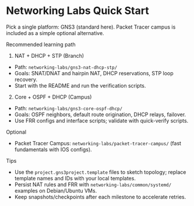 # Networking Labs Quick Start

Pick a single platform: GNS3 (standard here). Packet Tracer campus is included as a simple optional alternative.

Recommended learning path

1. NAT + DHCP + STP (Branch)

- Path: `networking-labs/gns3-nat-dhcp-stp/`
- Goals: SNAT/DNAT and hairpin NAT, DHCP reservations, STP loop recovery.
- Start with the README and run the verification scripts.

2. Core + OSPF + DHCP (Campus)

- Path: `networking-labs/gns3-core-ospf-dhcp/`
- Goals: OSPF neighbors, default route origination, DHCP relays, failover.
- Use FRR configs and interface scripts; validate with quick-verify scripts.

Optional

- Packet Tracer Campus: `networking-labs/packet-tracer-campus/` (fast fundamentals with IOS configs).

Tips

- Use the `project.gns3project.template` files to sketch topology; replace template names and IDs with your local templates.
- Persist NAT rules and FRR with `networking-labs/common/systemd/` examples on Debian/Ubuntu VMs.
- Keep snapshots/checkpoints after each milestone to accelerate retries.
